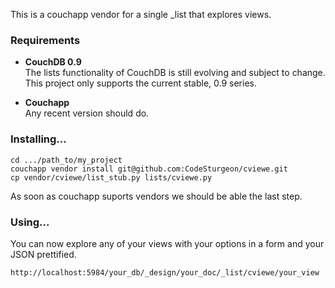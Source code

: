 This is a couchapp vendor for a single \_list that explores views.  
 
### Requirements
- **CouchDB 0.9**  
The lists functionality of CouchDB is still evolving and subject to change. This project only supports the current stable, 0.9 series.

- **Couchapp**  
Any recent version should do.
 
### Installing...  
  
    cd .../path_to/my_project
    couchapp vendor install git@github.com:CodeSturgeon/cviewe.git
    cp vendor/cviewe/list_stub.py lists/cviewe.py
  
As soon as couchapp suports vendors we should be able the last step.

### Using...
  
You can now explore any of your views with your options in a form and your JSON prettified.

    http://localhost:5984/your_db/_design/your_doc/_list/cviewe/your_view
